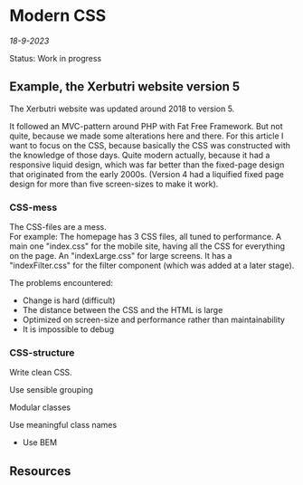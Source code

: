 # Modern CSS

*18-9-2023*

Status: Work in progress

## Example, the Xerbutri website version 5

The Xerbutri website was updated around 2018 to version 5.

It followed an MVC-pattern around PHP with Fat Free Framework. But not quite, because we made some alterations here and
there. For this article I want to focus on the CSS, because basically the CSS was constructed with the knowledge of
those days. Quite modern actually, because it had a responsive liquid design, which was far better than the fixed-page
design that originated from the early 2000s. (Version 4 had a liquified fixed page design for more than five
screen-sizes to make it work).

### CSS-mess

The CSS-files are a mess.  
For example: The homepage has 3 CSS files, all tuned to performance. A main one "index.css" for the mobile site, having
all the CSS for everything on the page. An "indexLarge.css" for large screens. It has a "indexFilter.css" for the filter
component (which was added at a later stage).

The problems encountered:
- Change is hard (difficult)
- The distance between the CSS and the HTML is large
- Optimized on screen-size and performance rather than maintainability
- It is impossible to debug


### CSS-structure

Write clean CSS.  

Use sensible grouping

Modular classes

Use meaningful class names

- Use BEM



## Resources